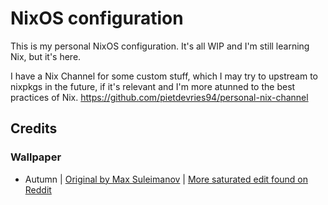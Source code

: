 # NixOS configuration

This is my personal NixOS configuration. It's all WIP and I'm still learning Nix, but it's here.

I have a Nix Channel for some custom stuff, which I may try to upstream to nixpkgs in the future, if it's relevant and I'm more atunned to the best practices of Nix.
https://github.com/pietdevries94/personal-nix-channel

## Credits

### Wallpaper
- Autumn | [Original by Max Suleimanov](https://www.artstation.com/artwork/dvk9w) | [More saturated edit found on Reddit](https://www.reddit.com/r/wallpapers/comments/hhq9sk/autumn_by_max_suleimanov_3840x2160/)
